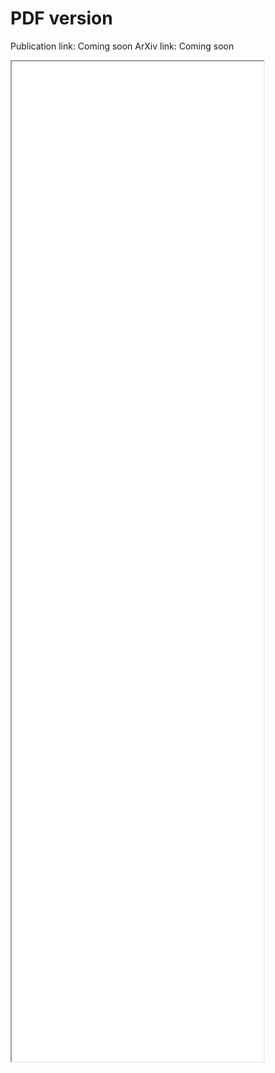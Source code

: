 # PDF version

Publication link: Coming soon
ArXiv link: Coming soon

<iframe src="../Files/COSMOSS_calibration.pdf" width="80%" height="1600px"></iframe>
